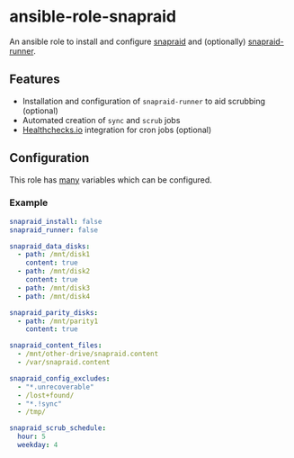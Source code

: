# ansible-role-snapraid

An ansible role to install and configure [snapraid](https://www.snapraid.it/) and (optionally) [snapraid-runner](https://github.com/Chronial/snapraid-runner).

## Features

- Installation and configuration of `snapraid-runner` to aid scrubbing (optional)
- Automated creation of `sync` and `scrub` jobs
- [Healthchecks.io](https://healthchecks.io/) integration for cron jobs (optional)

## Configuration

This role has [many](./defaults/main.yml) variables which can be configured.

### Example

```yaml
snapraid_install: false
snapraid_runner: false

snapraid_data_disks:
  - path: /mnt/disk1
    content: true
  - path: /mnt/disk2
    content: true
  - path: /mnt/disk3
  - path: /mnt/disk4

snapraid_parity_disks:
  - path: /mnt/parity1
    content: true

snapraid_content_files:
  - /mnt/other-drive/snapraid.content
  - /var/snapraid.content

snapraid_config_excludes:
  - "*.unrecoverable"
  - /lost+found/
  - "*.!sync"
  - /tmp/

snapraid_scrub_schedule:
  hour: 5
  weekday: 4
```
